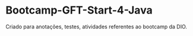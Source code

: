 # Bootcamp-GFT-Start-4-Java
Criado para anotações, testes, atividades referentes ao bootcamp da DIO.
